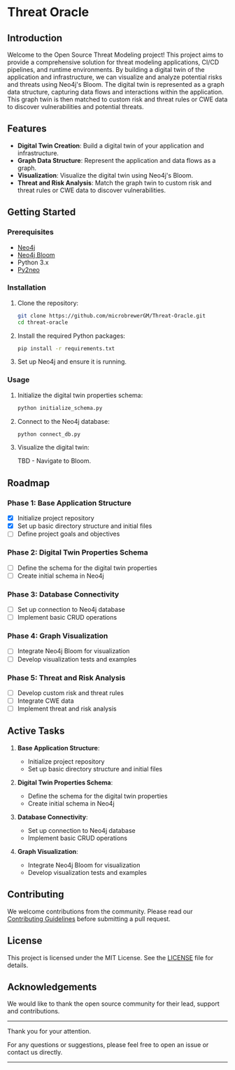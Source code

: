 # Threat Oracle

## Introduction

Welcome to the Open Source Threat Modeling project! This project aims to provide a comprehensive solution for threat modeling applications, CI/CD pipelines, and runtime environments. By building a digital twin of the application and infrastructure, we can visualize and analyze potential risks and threats using Neo4j's Bloom. The digital twin is represented as a graph data structure, capturing data flows and interactions within the application. This graph twin is then matched to custom risk and threat rules or CWE data to discover vulnerabilities and potential threats.

## Features

- **Digital Twin Creation**: Build a digital twin of your application and infrastructure.
- **Graph Data Structure**: Represent the application and data flows as a graph.
- **Visualization**: Visualize the digital twin using Neo4j's Bloom.
- **Threat and Risk Analysis**: Match the graph twin to custom risk and threat rules or CWE data to discover vulnerabilities.

## Getting Started

### Prerequisites

- [Neo4j](https://neo4j.com/download/)
- [Neo4j Bloom](https://neo4j.com/bloom/)
- Python 3.x
- [Py2neo](https://py2neo.org/)

### Installation

1. Clone the repository:
    ```bash
    git clone https://github.com/microbrewerGM/Threat-Oracle.git
    cd threat-oracle
    ```

2. Install the required Python packages:
    ```bash
    pip install -r requirements.txt
    ```

3. Set up Neo4j and ensure it is running.

### Usage

1. Initialize the digital twin properties schema:
    ```bash
    python initialize_schema.py
    ```

2. Connect to the Neo4j database:
    ```bash
    python connect_db.py
    ```

3. Visualize the digital twin:
    
    TBD - Navigate to Bloom.

## Roadmap

### Phase 1: Base Application Structure
- [x] Initialize project repository
- [x] Set up basic directory structure and initial files
- [ ] Define project goals and objectives

### Phase 2: Digital Twin Properties Schema
- [ ] Define the schema for the digital twin properties
- [ ] Create initial schema in Neo4j

### Phase 3: Database Connectivity
- [ ] Set up connection to Neo4j database
- [ ] Implement basic CRUD operations

### Phase 4: Graph Visualization
- [ ] Integrate Neo4j Bloom for visualization
- [ ] Develop visualization tests and examples

### Phase 5: Threat and Risk Analysis
- [ ] Develop custom risk and threat rules
- [ ] Integrate CWE data
- [ ] Implement threat and risk analysis

## Active Tasks

1. **Base Application Structure**:
    - Initialize project repository
    - Set up basic directory structure and initial files

2. **Digital Twin Properties Schema**:
    - Define the schema for the digital twin properties
    - Create initial schema in Neo4j

3. **Database Connectivity**:
    - Set up connection to Neo4j database
    - Implement basic CRUD operations

4. **Graph Visualization**:
    - Integrate Neo4j Bloom for visualization
    - Develop visualization tests and examples

## Contributing

We welcome contributions from the community. Please read our [Contributing Guidelines](CONTRIBUTING.md) before submitting a pull request.

## License

This project is licensed under the MIT License. See the [LICENSE](LICENSE) file for details.

## Acknowledgements

We would like to thank the open source community for their lead, support and contributions.

---

Thank you for your attention.

For any questions or suggestions, please feel free to open an issue or contact us directly.

---
